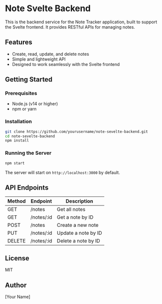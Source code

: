 # Note Svelte Backend

This is the backend service for the Note Tracker application, built to support the Svelte frontend. It provides RESTful APIs for managing notes.

## Features

- Create, read, update, and delete notes
- Simple and lightweight API
- Designed to work seamlessly with the Svelte frontend

## Getting Started

### Prerequisites

- Node.js (v14 or higher)
- npm or yarn

### Installation

```bash
git clone https://github.com/yourusername/note-sevelte-backend.git
cd note-sevelte-backend
npm install
```

### Running the Server

```bash
npm start
```

The server will start on `http://localhost:3000` by default.

## API Endpoints

| Method | Endpoint      | Description           |
|--------|--------------|-----------------------|
| GET    | /notes       | Get all notes         |
| GET    | /notes/:id   | Get a note by ID      |
| POST   | /notes       | Create a new note     |
| PUT    | /notes/:id   | Update a note by ID   |
| DELETE | /notes/:id   | Delete a note by ID   |

## License

MIT

## Author

[Your Name]
